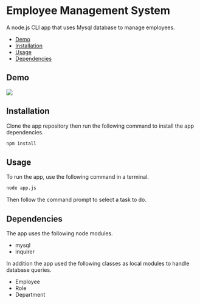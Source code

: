 # Employee Management System

A node.js CLI app that uses Mysql database to manage employees.

- [Demo](#Demo)
- [Installation](#Installation)
- [Usage](#Usage)
- [Dependencies](#Dependencies)

## Demo

![](/demo.gif)

## Installation

Clone the app repository then run the following command to install the app dependencies.

```sh
npm install
```

## Usage

To run the app, use the following command in a terminal.

```sh
node app.js
```

Then follow the command prompt to select a task to do.

## Dependencies

The app uses the following node modules.

- mysql
- inquirer

In addition the app used the following classes as local modules to handle database queries.

- Employee
- Role
- Department
